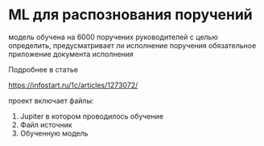 # ML для распознования поручений
модель обучена на 6000 поручених руководителей
с целью определить, предусматривает ли исполнение поручения
обязательное приложение документа исполнения

Подробнее в статье

https://infostart.ru/1c/articles/1273072/

проект включает файлы:
1. Jupiter в котором проводилось обучение
2. Файл источник
3. Обученную модель

